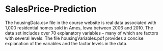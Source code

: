 # SalesPrice-Prediction

The housingData.csv file in the course website is real data associated with 1,000 residential homes sold
in Ames, Iowa between 2006 and 2010. The data set includes over 70 explanatory variables – many of
which are factors with several levels. The file housingVariables.pdf provides a concise explanation of
the variables and the factor levels in the data.
